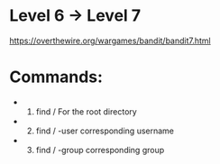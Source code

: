 # Level 6 -> Level 7
https://overthewire.org/wargames/bandit/bandit7.html

# Commands:
* 1. find /
    For the root directory 

* 2. find / -user
    corresponding username

* 3. find / -group
    corresponding group

